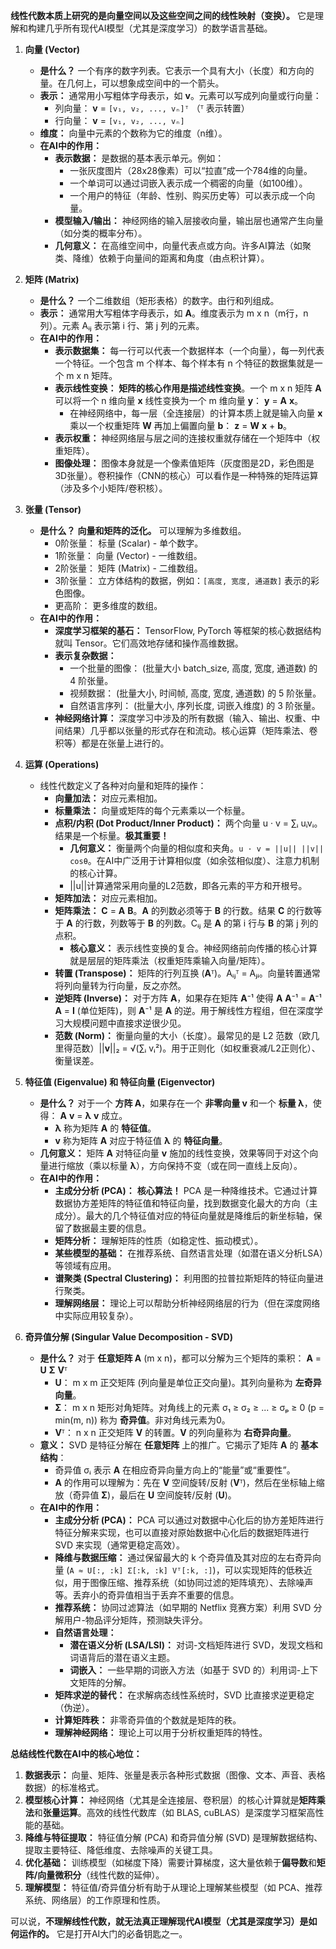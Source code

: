 
**线性代数本质上研究的是向量空间以及这些空间之间的线性映射（变换）。** 它是理解和构建几乎所有现代AI模型（尤其是深度学习）的数学语言基础。

1.  **向量 (Vector)**
    *   **是什么？** 一个有序的数字列表。它表示一个具有大小（长度）和方向的量。在几何上，可以想象成空间中的一个箭头。
    *   **表示：** 通常用小写粗体字母表示，如 **v**。元素可以写成列向量或行向量：
        *   列向量： **v** = `[v₁, v₂, ..., vₙ]ᵀ` （ᵀ 表示转置）
        *   行向量： **v** = `[v₁, v₂, ..., vₙ]`
    *   **维度：** 向量中元素的个数称为它的维度（n维）。
    *   **在AI中的作用：**
        *   **表示数据：** 是数据的基本表示单元。例如：
            *   一张灰度图片（28x28像素）可以“拉直”成一个784维的向量。
            *   一个单词可以通过词嵌入表示成一个稠密的向量（如100维）。
            *   一个用户的特征（年龄、性别、购买历史等）可以表示成一个向量。
        *   **模型输入/输出：** 神经网络的输入层接收向量，输出层也通常产生向量（如分类的概率分布）。
        *   **几何意义：** 在高维空间中，向量代表点或方向。许多AI算法（如聚类、降维）依赖于向量间的距离和角度（由点积计算）。

2.  **矩阵 (Matrix)**
    *   **是什么？** 一个二维数组（矩形表格）的数字。由行和列组成。
    *   **表示：** 通常用大写粗体字母表示，如 **A**。维度表示为 m x n（m行，n列）。元素 Aᵢⱼ 表示第 i 行、第 j 列的元素。
    *   **在AI中的作用：**
        *   **表示数据集：** 每一行可以代表一个数据样本（一个向量），每一列代表一个特征。一个包含 m 个样本、每个样本有 n 个特征的数据集就是一个 m x n 矩阵。
        *   **表示线性变换：** **矩阵的核心作用是描述线性变换**。一个 m x n 矩阵 **A** 可以将一个 n 维向量 **x** 线性变换为一个 m 维向量 **y**： **y** = **A** **x**。
            *   在神经网络中，每一层（全连接层）的计算本质上就是输入向量 **x** 乘以一个权重矩阵 **W** 再加上偏置向量 **b**： **z** = **W** **x** + **b**。
        *   **表示权重：** 神经网络层与层之间的连接权重就存储在一个矩阵中（权重矩阵）。
        *   **图像处理：** 图像本身就是一个像素值矩阵（灰度图是2D，彩色图是3D张量）。卷积操作（CNN的核心）可以看作是一种特殊的矩阵运算（涉及多个小矩阵/卷积核）。

3.  **张量 (Tensor)**
    *   **是什么？** **向量和矩阵的泛化。** 可以理解为多维数组。
        *   0阶张量： 标量 (Scalar) - 单个数字。
        *   1阶张量： 向量 (Vector) - 一维数组。
        *   2阶张量： 矩阵 (Matrix) - 二维数组。
        *   3阶张量： 立方体结构的数据，例如：`[高度, 宽度, 通道数]` 表示的彩色图像。
        *   更高阶： 更多维度的数组。
    *   **在AI中的作用：**
        *   **深度学习框架的基石：** TensorFlow, PyTorch 等框架的核心数据结构就叫 Tensor。它们高效地存储和操作高维数据。
        *   **表示复杂数据：**
            *   一个批量的图像： (批量大小 batch_size, 高度, 宽度, 通道数) 的 4 阶张量。
            *   视频数据： (批量大小, 时间帧, 高度, 宽度, 通道数) 的 5 阶张量。
            *   自然语言序列： (批量大小, 序列长度, 词嵌入维度) 的 3 阶张量。
        *   **神经网络计算：** 深度学习中涉及的所有数据（输入、输出、权重、中间结果）几乎都以张量的形式存在和流动。核心运算（矩阵乘法、卷积等）都是在张量上进行的。

4.  **运算 (Operations)**
    *   线性代数定义了各种对向量和矩阵的操作：
        *   **向量加法：** 对应元素相加。
        *   **标量乘法：** 向量或矩阵的每个元素乘以一个标量。
        *   **点积/内积 (Dot Product/Inner Product)：** 两个向量 u · v = ∑ᵢ uᵢvᵢ。结果是一个标量。**极其重要！**
            *   **几何意义：** 衡量两个向量的相似度和夹角。`u · v = ||u|| ||v|| cosθ`。在AI中广泛用于计算相似度（如余弦相似度）、注意力机制的核心计算。
            *   ||u||计算通常采用向量的L2范数，即各元素的平方和开根号。
        *   **矩阵加法：** 对应元素相加。
        *   **矩阵乘法：** **C** = **A** **B**。**A** 的列数必须等于 **B** 的行数。结果 **C** 的行数等于 **A** 的行数，列数等于 **B** 的列数。Cᵢⱼ 是 **A** 的第 i 行与 **B** 的第 j 列的点积。
            *   **核心意义：** 表示线性变换的复合。神经网络前向传播的核心计算就是层层的矩阵乘法（权重矩阵乘输入向量/矩阵）。
        *   **转置 (Transpose)：** 矩阵的行列互换 (**A**ᵀ)。Aᵢⱼᵀ = Aⱼᵢ。向量转置通常将列向量转为行向量，反之亦然。
        *   **逆矩阵 (Inverse)：** 对于方阵 **A**，如果存在矩阵 **A**⁻¹ 使得 **A** **A**⁻¹ = **A**⁻¹ **A** = **I** (单位矩阵)，则 **A**⁻¹ 是 **A** 的逆。用于解线性方程组，但在深度学习大规模问题中直接求逆很少见。
        *   **范数 (Norm)：** 衡量向量的大小（长度）。最常见的是 L2 范数（欧几里得范数）||**v**||₂ = √(∑ᵢ vᵢ²)。用于正则化（如权重衰减/L2正则化）、衡量误差。

5.  **特征值 (Eigenvalue) 和 特征向量 (Eigenvector)**
    *   **是什么？** 对于一个 **方阵 A**，如果存在一个 **非零向量 v** 和一个 **标量 λ**，使得： **A** **v** = **λ** **v** 成立。
        *   **λ** 称为矩阵 **A** 的 **特征值**。
        *   **v** 称为矩阵 **A** 对应于特征值 **λ** 的 **特征向量**。
    *   **几何意义：** 矩阵 **A** 对特征向量 **v** 施加的线性变换，效果等同于对这个向量进行缩放（乘以标量 **λ**），方向保持不变（或在同一直线上反向）。
    *   **在AI中的作用：**
        *   **主成分分析 (PCA)：** **核心算法！** PCA 是一种降维技术。它通过计算数据协方差矩阵的特征值和特征向量，找到数据变化最大的方向（主成分）。最大的几个特征值对应的特征向量就是降维后的新坐标轴，保留了数据最主要的信息。
        *   **矩阵分析：** 理解矩阵的性质（如稳定性、振动模式）。
        *   **某些模型的基础：** 在推荐系统、自然语言处理（如潜在语义分析LSA）等领域有应用。
        *   **谱聚类 (Spectral Clustering)：** 利用图的拉普拉斯矩阵的特征向量进行聚类。
        *   **理解网络层：** 理论上可以帮助分析神经网络层的行为（但在深度网络中实际应用较复杂）。

6.  **奇异值分解 (Singular Value Decomposition - SVD)**
    *   **是什么？** 对于 **任意矩阵 A** (m x n)，都可以分解为三个矩阵的乘积： **A** = **U** **Σ** **V**ᵀ
        *   **U**： m x m 正交矩阵 (列向量是单位正交向量)。其列向量称为 **左奇异向量**。
        *   **Σ**： m x n 矩形对角矩阵。对角线上的元素 σ₁ ≥ σ₂ ≥ ... ≥ σₚ ≥ 0 (p = min(m, n)) 称为 **奇异值**。非对角线元素为0。
        *   **V**ᵀ： n x n 正交矩阵 **V** 的转置。**V** 的列向量称为 **右奇异向量**。
    *   **意义：** SVD 是特征分解在 **任意矩阵** 上的推广。它揭示了矩阵 **A** 的 **基本结构**：
        *   奇异值 σᵢ 表示 **A** 在相应奇异向量方向上的“能量”或“重要性”。
        *   **A** 的作用可以理解为：先在 **V** 空间旋转/反射 (**V**ᵀ)，然后在坐标轴上缩放（奇异值 **Σ**)，最后在 **U** 空间旋转/反射 (**U**)。
    *   **在AI中的作用：**
        *   **主成分分析 (PCA)：** PCA 可以通过对数据中心化后的协方差矩阵进行特征分解来实现，也可以直接对原始数据中心化后的数据矩阵进行 SVD 来实现（通常更稳定高效）。
        *   **降维与数据压缩：** 通过保留最大的 k 个奇异值及其对应的左右奇异向量 (`A ≈ U[:, :k] Σ[:k, :k] Vᵀ[:k, :]`)，可以实现矩阵的低秩近似，用于图像压缩、推荐系统（如协同过滤的矩阵填充）、去除噪声等。丢弃小的奇异值相当于丢弃不重要的信息。
        *   **推荐系统：** 协同过滤算法（如早期的 Netflix 竞赛方案）利用 SVD 分解用户-物品评分矩阵，预测缺失评分。
        *   **自然语言处理：**
            *   **潜在语义分析 (LSA/LSI)：** 对词-文档矩阵进行 SVD，发现文档和词语背后的潜在语义主题。
            *   **词嵌入：** 一些早期的词嵌入方法（如基于 SVD 的）利用词-上下文矩阵的分解。
        *   **矩阵求逆的替代：** 在求解病态线性系统时，SVD 比直接求逆更稳定（伪逆）。
        *   **计算矩阵秩：** 非零奇异值的个数就是矩阵的秩。
        *   **理解神经网络：** 理论上可以用于分析权重矩阵的特性。

**总结线性代数在AI中的核心地位：**

1.  **数据表示：** 向量、矩阵、张量是表示各种形式数据（图像、文本、声音、表格数据）的标准格式。
2.  **模型核心计算：** 神经网络（尤其是全连接层、卷积层）的核心计算就是**矩阵乘法**和**张量运算**。高效的线性代数库（如 BLAS, cuBLAS）是深度学习框架高性能的基础。
3.  **降维与特征提取：** 特征值分解 (PCA) 和奇异值分解 (SVD) 是理解数据结构、提取主要特征、降低维度、去除噪声的关键工具。
4.  **优化基础：** 训练模型（如梯度下降）需要计算梯度，这大量依赖于**偏导数**和**矩阵/向量微积分**（线性代数的延伸）。
5.  **理解模型：** 特征值/奇异值分析有助于从理论上理解某些模型（如 PCA、推荐系统、网络层）的工作原理和性质。

可以说，**不理解线性代数，就无法真正理解现代AI模型（尤其是深度学习）是如何运作的。** 它是打开AI大门的必备钥匙之一。
